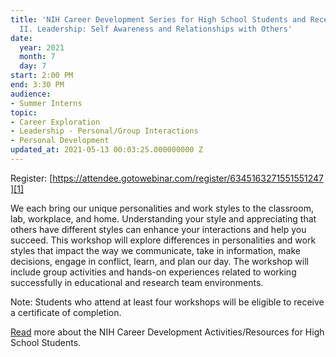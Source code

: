 ```yaml
---
title: 'NIH Career Development Series for High School Students and Recent Graduates:
  II. Leadership: Self Awareness and Relationships with Others'
date:
  year: 2021
  month: 7
  day: 7
start: 2:00 PM
end: 3:30 PM
audience:
- Summer Interns
topic:
- Career Exploration
- Leadership - Personal/Group Interactions
- Personal Development
updated_at: 2021-05-13 00:03:25.000000000 Z
---
```

Register: [https://attendee.gotowebinar.com/register/6345163271551551247][1]

We each bring our unique personalities and work styles to the classroom,
lab, workplace, and home. Understanding your style and appreciating that
others have different styles can enhance your interactions and help you
succeed. This workshop will explore differences in personalities and
work styles that impact the way we communicate, take in information,
make decisions, engage in conflict, learn, and plan our day. The
workshop will include group activities and hands-on experiences related
to working successfully in educational and research team environments.

Note: Students who attend at least four workshops will be eligible to
receive a certificate of completion.

[Read][2] more about the NIH Career Development Activities/Resources for
High School Students.



[1]: https://attendee.gotowebinar.com/register/6345163271551551247
[2]: https://www.training.nih.gov/nih_career_development_activities/resources_for_high_school_students
